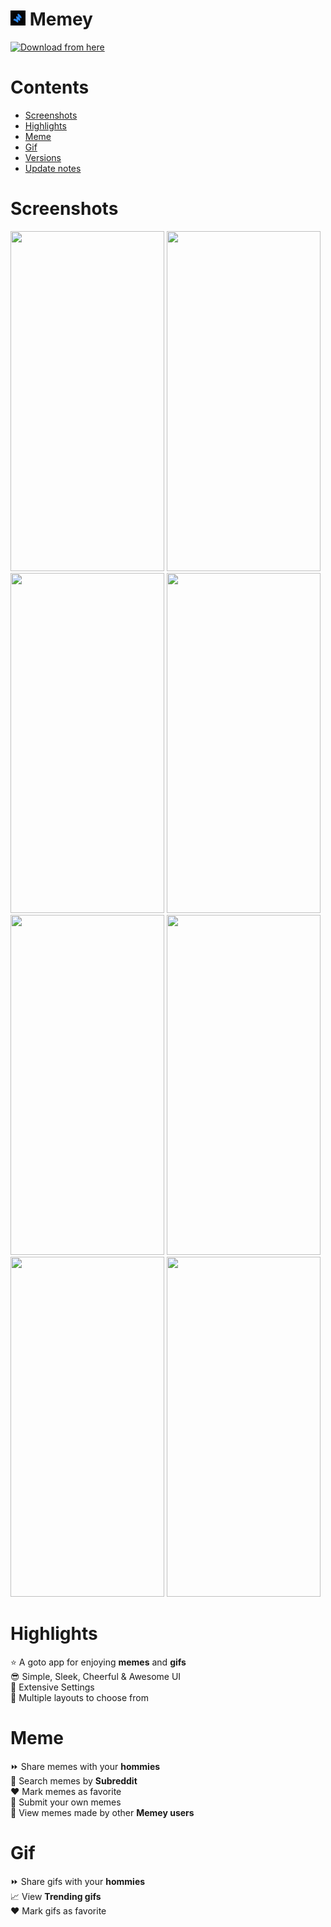 # <img src="https://github.com/Hyouteki/Memey/blob/main/memey.png"  width="24" height="24">  Memey 

<a href="https://github.com/Hyouteki/Memey/raw/main/Memey.apk">
<img src="https://img.shields.io/badge/Click-to%20download%20the%20application-red" width="300" height="32" alt="Download from here"/> </a> <br>

# Contents

- [Screenshots](#screenshots)
- [Highlights](#highlights)
- [Meme](#meme)
- [Gif](#gif)
- [Versions](https://github.com/Hyouteki/Memey/blob/main/versions.md)
- [Update notes](https://github.com/Hyouteki/Memey/blob/main/update-notes.md)

# Screenshots

<img 
src="https://github.com/Hyouteki/Memey/blob/main/versions/v%CE%BB/dump/random-meme-new.jpeg" width="246" height="544"> <img src="https://github.com/Hyouteki/Memey/blob/main/versions/v%CE%BB/dump/trending-gifs-new.jpeg" width="246" height="544"> <img src="https://github.com/Hyouteki/Memey/blob/main/versions/v%CE%BB/dump/search-memes-new.jpeg" width="246" height="544"> <img src="https://github.com/Hyouteki/Memey/blob/main/versions/v%CE%BB/dump/search-gifs-new.jpeg" width="246" height="544"> <img src="https://github.com/Hyouteki/Memey/blob/main/versions/v%CE%BB/dump/add-meme-new.jpeg" width="246" height="544"> <img src="https://github.com/Hyouteki/Memey/blob/main/versions/v%CE%BB/dump/single-meme-new.jpeg" width="246" height="544"> <img src="https://github.com/Hyouteki/Memey/blob/main/versions/v%CE%BB/dump/more-new.jpeg" width="246" height="544"> <img src="https://github.com/Hyouteki/Memey/blob/main/versions/v%CE%BB/dump/settings-new.jpeg" width="246" height="544"> 

# Highlights
⭐ A goto app for enjoying __memes__ and __gifs__<br>
😎 Simple, Sleek, Cheerful & Awesome UI<br>
💯 Extensive Settings<br>
📑 Multiple layouts to choose from

# Meme
⏩ Share memes with your __hommies__<br>
🔎 Search memes by __Subreddit__<br>
♥️ Mark memes as favorite<br>
📲 Submit your own memes<br>
🔭 View memes made by other __Memey users__<br>

# Gif
⏩ Share gifs with your __hommies__<br>
📈 View __Trending gifs__<br>
♥️ Mark gifs as favorite<br>
